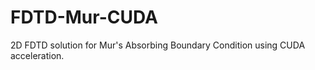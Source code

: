 FDTD-Mur-CUDA
=============

2D FDTD solution for Mur's Absorbing Boundary Condition using CUDA acceleration.
